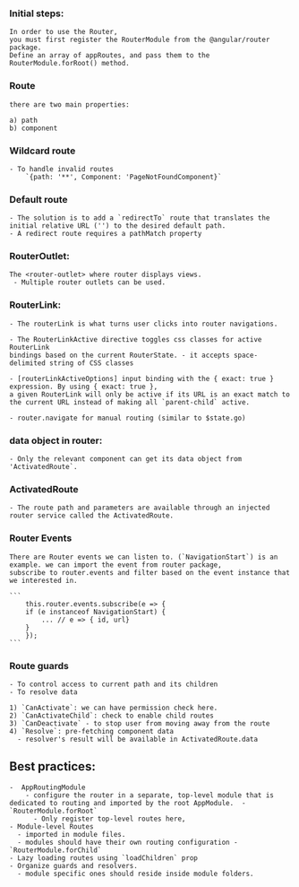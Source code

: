 ### Initial steps:
    In order to use the Router, 
    you must first register the RouterModule from the @angular/router package. 
    Define an array of appRoutes, and pass them to the RouterModule.forRoot() method.

### Route
    there are two main properties:

    a) path
    b) component

### Wildcard route
    - To handle invalid routes
        `{path: '**', Component: 'PageNotFoundComponent}`

### Default route
    - The solution is to add a `redirectTo` route that translates the initial relative URL ('') to the desired default path.
    - A redirect route requires a pathMatch property

### RouterOutlet:
    The <router-outlet> where router displays views.
     - Multiple router outlets can be used.

### RouterLink:
    - The routerLink is what turns user clicks into router navigations. 

    - The RouterLinkActive directive toggles css classes for active RouterLink 
    bindings based on the current RouterState. - it accepts space-delimited string of CSS classes

    - [routerLinkActiveOptions] input binding with the { exact: true } expression. By using { exact: true }, 
    a given RouterLink will only be active if its URL is an exact match to the current URL instead of making all `parent-child` active.
        
    - router.navigate for manual routing (similar to $state.go)

### data object in router:
    - Only the relevant component can get its data object from 'ActivatedRoute`.

### ActivatedRoute
    - The route path and parameters are available through an injected router service called the ActivatedRoute.

### Router Events
    There are Router events we can listen to. (`NavigationStart`) is an example. we can import the event from router package,
    subscribe to router.events and filter based on the event instance that we interested in.

    ```
        this.router.events.subscribe(e => {
        if (e instanceof NavigationStart) {
            ... // e => { id, url}
        }
        });
    ```

### Route guards
    - To control access to current path and its children
    - To resolve data

    1) `CanActivate`: we can have permission check here.
    2) `CanActivateChild`: check to enable child routes
    3) `CanDeactivate` - to stop user from moving away from the route
    4) `Resolve`: pre-fetching component data
      - resolver's result will be available in ActivatedRoute.data

## Best practices:
    -  AppRoutingModule
        - configure the router in a separate, top-level module that is dedicated to routing and imported by the root AppModule.  - `RouterModule.forRoot`
          - Only register top-level routes here,
    - Module-level Routes
      - imported in module files.
      - modules should have their own routing configuration - `RouterModule.forChild`
    - Lazy loading routes using `loadChildren` prop
    - Organize guards and resolvers.
      - module specific ones should reside inside module folders.
